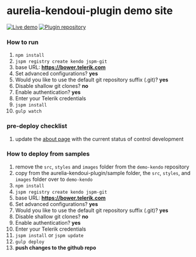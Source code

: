 # aurelia-kendoui-plugin demo site

[![Live demo](http://dabuttonfactory.com/button.png?t=Live+demo&f=Calibri-Bold&ts=24&tc=fff&tshs=1&tshc=000&hp=20&vp=8&c=5&bgt=gradient&bgc=3d85c6&ebgc=073763)](http://aurelia-ui-toolkits.github.io/demo-kendo/)
[![Plugin repository](http://dabuttonfactory.com/button.png?t=Plugin+repository&f=Calibri-Bold&ts=24&tc=fff&tshs=1&tshc=000&hp=20&vp=8&c=5&bgt=gradient&bgc=3d85c6&ebgc=073763)](https://github.com/aurelia-ui-toolkits/aurelia-kendoui-plugin)

### How to run
1. `npm install`
2. `jspm registry create kendo jspm-git`
 1. base URL: **https://bower.telerik.com**
 2. Set advanced configurations? **yes**
 3. Would you like to use the default git repository suffix (.git)? **yes**
 4. Disable shallow git clones? **no**
 5. Enable authentication? **yes**
 6. Enter your Telerik credentials
3. `jspm install`
4. `gulp watch`

### pre-deploy checklist
1. update the [about page](https://github.com/aurelia-ui-toolkits/aurelia-kendoui-plugin/blob/master/sample/src/about/about.html#L93-L203) with the current status of control development

### How to deploy from samples
1. remove the `src`, `styles` and `images` folder from the `demo-kendo` repository
2. copy from the aurelia-kendoui-plugin/sample folder, the `src`, `styles`, and `images` folder over to `demo-kendo`
3. `npm install`
4. `jspm registry create kendo jspm-git`
 1. base URL: **https://bower.telerik.com**
 2. Set advanced configurations? **yes**
 3. Would you like to use the default git repository suffix (.git)? **yes**
 4. Disable shallow git clones? **no**
 5. Enable authentication? **yes**
 6. Enter your Telerik credentials
5. `jspm install` or `jspm update`
6. `gulp deploy`
7. **push changes to the github repo**
